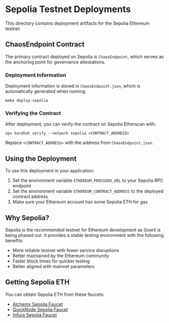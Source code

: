 # Sepolia Testnet Deployments

This directory contains deployment artifacts for the Sepolia Ethereum testnet.

## ChaosEndpoint Contract

The primary contract deployed on Sepolia is `ChaosEndpoint`, which serves as the anchoring point for governance attestations.

### Deployment Information

Deployment information is stored in `ChaosEndpoint.json`, which is automatically generated when running:

```
make deploy-sepolia
```

### Verifying the Contract

After deployment, you can verify the contract on Sepolia Etherscan with:

```
npx hardhat verify --network sepolia <CONTRACT_ADDRESS>
```

Replace `<CONTRACT_ADDRESS>` with the address from `ChaosEndpoint.json`.

## Using the Deployment

To use this deployment in your application:

1. Set the environment variable `ETHEREUM_PROVIDER_URL` to your Sepolia RPC endpoint
2. Set the environment variable `ETHEREUM_CONTRACT_ADDRESS` to the deployed contract address
3. Make sure your Ethereum account has some Sepolia ETH for gas

## Why Sepolia?

Sepolia is the recommended testnet for Ethereum development as Goerli is being phased out. It provides a stable testing environment with the following benefits:

- More reliable testnet with fewer service disruptions
- Better maintained by the Ethereum community
- Faster block times for quicker testing
- Better aligned with mainnet parameters

## Getting Sepolia ETH

You can obtain Sepolia ETH from these faucets:
- [Alchemy Sepolia Faucet](https://sepoliafaucet.com/)
- [QuickNode Sepolia Faucet](https://faucet.quicknode.com/ethereum/sepolia)
- [Infura Sepolia Faucet](https://www.infura.io/faucet/sepolia) 